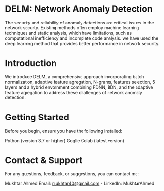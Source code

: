# DELM: Network Anomaly Detection
The security and reliability of anomaly detections are critical issues in the network securty. Existing methods often employ machine learning techniques and static analysis, which have limitations, such as computational inefficiency and incomplete code analysis. we have used the deep learning method that provides better performance in network security.

# Introduction
We introduce DELM, a comprehensive approach incorporating batch normalization, adaptive feature agregation, N-grams, features selection, 5 layers and a hybrid envornment combining FDNN, BDN, and the adaptive feature agregation to address these challenges of network anomaly detection.

# Getting Started
Before you begin, ensure you have the following installed:

Python (version 3.7 or higher)
Goglle Colab (latest version)

# Contact & Support
For any questions, feedback, or suggestions, you can contact me:

  Mukhtar Ahmed
  Email: mukhtar40@gmail.com - 
  LinkedIn: MukhtarAhmed











